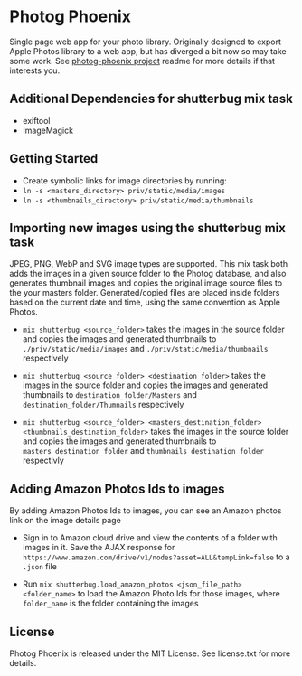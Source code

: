 # Photog Phoenix

Single page web app for your photo library. Originally designed to export Apple Photos library to a web app, but has diverged a bit now so may take some work. See [photog-phoenix project](https://github.com/allen-garvey/photog-phoenix) readme for more details if that interests you.

## Additional Dependencies for shutterbug mix task

* exiftool 
* ImageMagick

## Getting Started

* Create symbolic links for image directories by running:
* `ln -s <masters_directory> priv/static/media/images`
* `ln -s <thumbnails_directory> priv/static/media/thumbnails`
## Importing new images using the shutterbug mix task

JPEG, PNG, WebP and SVG image types are supported. This mix task both adds the images in a given source folder to the Photog database, and also generates thumbnail images and copies the original image source files to the your masters folder. Generated/copied files are placed inside folders based on the current date and time, using the same convention as Apple Photos.

* `mix shutterbug <source_folder>` takes the images in the source folder and copies the images and generated thumbnails to `./priv/static/media/images` and `./priv/static/media/thumbnails` respectively

* `mix shutterbug <source_folder> <destination_folder>` takes the images in the source folder and copies the images and generated thumbnails to `destination_folder/Masters` and `destination_folder/Thumnails` respectively

* `mix shutterbug <source_folder> <masters_destination_folder> <thumbnails_destination_folder>` takes the images in the source folder and copies the images and generated thumbnails to `masters_destination_folder` and `thumbnails_destination_folder` respectivly

## Adding Amazon Photos Ids to images

By adding Amazon Photos Ids to images, you can see an Amazon photos link on the image details page

* Sign in to Amazon cloud drive and view the contents of a folder with images in it. Save the AJAX response for `https://www.amazon.com/drive/v1/nodes?asset=ALL&tempLink=false` to a `.json` file

* Run `mix shutterbug.load_amazon_photos <json_file_path> <folder_name>` to load the Amazon Photo Ids for those images, where `folder_name` is the folder containing the images


## License

Photog Phoenix is released under the MIT License. See license.txt for more details.